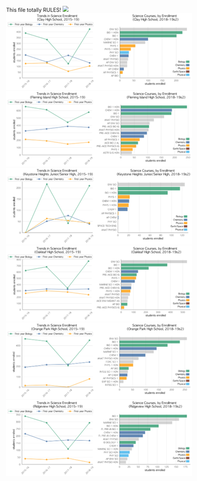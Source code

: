 This file totally RULES!
![](BURG.png)
![](../School_plots/CLAY/CLAY.png)
![](../School_plots/CLAY/FLEMING_IS.png)
![](../School_plots/CLAY/KEYSTONE_H.png)
![](../School_plots/CLAY/OAKLEAF.png)
![](../School_plots/CLAY/ORANGE_PAR.png)
![](../School_plots/CLAY/RIDGEVIEW.png)
